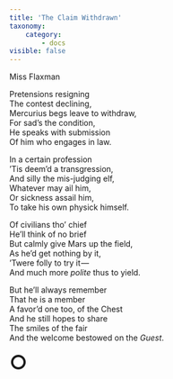 ```yaml
---
title: 'The Claim Withdrawn'
taxonomy:
    category:
        - docs
visible: false
---
```


<div class="author">Miss Flaxman</div>

Pretensions resigning  
The contest declining,  
Mercurius begs leave to withdraw,  
For sad’s the condition,  
He speaks with submission  
Of him who engages in law.  
  
In a certain profession  
’Tis deem’d a transgression,  
And silly the mis-judging elf,  
Whatever may ail him,  
Or sickness assail him,  
To take his own physick himself.  
  
Of civilians tho’ chief  
He’ll think of no brief  
But calmly give Mars up the field,  
As he’d get nothing by it,  
’Twere folly to try it —   
And much more *polite* thus to yield.  
  
But he’ll always remember  
That he is a member  
A favor’d one too, of the Chest  
And he still hopes to share  
The smiles of the fair  
And the welcome bestowed on the *Guest*.  
  
<span style="font-size: 2.5em; font-weight: bold;">&#9675;</span>